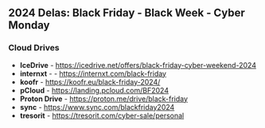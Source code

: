## 2024 Delas: Black Friday - Black Week - Cyber Monday

### Cloud Drives 
- **IceDrive** - https://icedrive.net/offers/black-friday-cyber-weekend-2024
- **internxt** - - https://internxt.com/black-friday
- **koofr** - https://koofr.eu/black-friday-2024/
- **pCloud** - https://landing.pcloud.com/BF2024
- **Proton Drive** - https://proton.me/drive/black-friday
- **sync** - https://www.sync.com/blackfriday2024
- **tresorit** - https://tresorit.com/cyber-sale/personal

